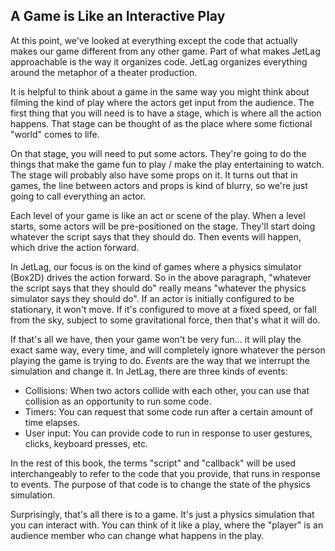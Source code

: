 ## A Game is Like an Interactive Play

At this point, we've looked at everything except the code that actually makes
our game different from any other game.  Part of what makes JetLag approachable
is the way it organizes code.  JetLag organizes everything around the metaphor
of a theater production.

It is helpful to think about a game in the same way you might think about
filming the kind of play where the actors get input from the audience.  The
first thing that you will need is to have a stage, which is where all the action
happens. That stage can be thought of as the place where some fictional "world"
comes to life.

On that stage, you will need to put some actors.  They're going to do the things
that make the game fun to play / make the play entertaining to watch.  The stage
will probably also have some props on it.  It turns out that in games, the line
between actors and props is kind of blurry, so we're just going to call
everything an actor.

Each level of your game is like an act or scene of the play.  When a level
starts, some actors will be pre-positioned on the stage.  They'll start doing
whatever the script says that they should do.  Then events will happen, which
drive the action forward.  

In JetLag, our focus is on the kind of games where a physics simulator (Box2D)
drives the action forward.  So in the above paragraph, "whatever the script says
that they should do" really means "whatever the physics simulator says they
should do".  If an actor is initially configured to be stationary, it won't
move.  If it's configured to move at a fixed speed, or fall from the sky,
subject to some gravitational force, then that's what it will do.

If that's all we have, then your game won't be very fun... it will play the
exact same way, every time, and will completely ignore whatever the person
playing the game is trying to do.  *Events* are the way that we interrupt the
simulation and change it.  In JetLag, there are three kinds of events:

- Collisions: When two actors collide with each other, you can use that
  collision as an opportunity to run some code.
- Timers: You can request that some code run after a certain amount of time
  elapses.
- User input: You can provide code to run in response to user gestures, clicks,
  keyboard presses, etc.

In the rest of this book, the terms "script" and "callback" will be used
interchangeably to refer to the code that you provide, that runs in response to
events.  The purpose of that code is to change the state of the physics
simulation.

Surprisingly, that's all there is to a game.  It's just a physics simulation
that you can interact with.  You can think of it like a play, where the "player"
is an audience member who can change what happens in the play.
